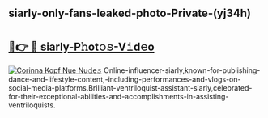 ## siarly-only-fans​-leaked-photo​-Private-(yj34h)


# <h2><a href="https://mediaupload.pro?title=siarly&ref=git">🔗👉 🔴 siarly-P𝚑ot𝚘𝚜-V𝚒d𝚎o</a></h2>

[![Corinna Kopf Nue Nu𝚍e𝚜](https://i.imgur.com/0qMVB7G.gif)](https://mediaupload.pro?title=siarly&ref=git)
Online-influencer-siarly,known-for-publishing-dance-and-lifestyle-content,-including-performances-and-vlogs-on-social-media-platforms.Brilliant-ventriloquist-assistant-siarly,celebrated-for-their-exceptional-abilities-and-accomplishments-in-assisting-ventriloquists.  